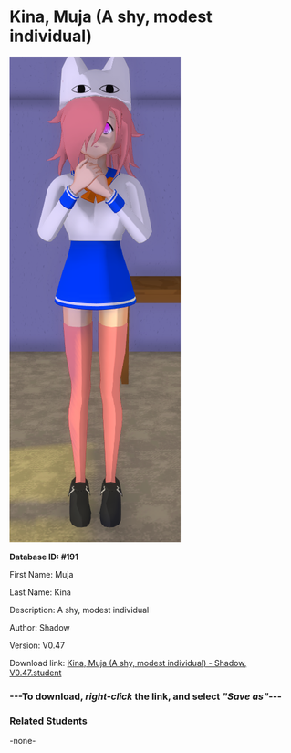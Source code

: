 # Kina, Muja (A shy, modest individual)

<img src="Files/Kina, Muja (A shy, modest individual).png" title="Kina, Muja (A shy, modest individual) - Shadow, V0.47">

**Database ID: #191**

First Name: Muja

Last Name: Kina

Description: A shy, modest individual

Author: Shadow

Version: V0.47

Download link: <a href="https://raw.githubusercontent.com/Arbiter1223/Daigaku-Gurashi-Custom-Students/master/Students/Files/Kina%2C%20Muja%20(A%20shy%2C%20modest%20individual)%20-%20Shadow%2C%20V0.47.student">Kina, Muja (A shy, modest individual) - Shadow, V0.47.student</a>

### ---**To download, _right-click_ the link, and select _"Save as"_**---

### Related Students

-none-
